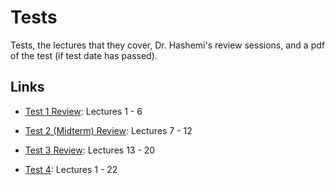 # Tests
Tests, the lectures that they cover, Dr. Hashemi's review sessions, and a pdf of the test (if test date has passed).

## Links 
- [Test 1 Review](./test_1): Lectures 1 - 6
  
- [Test 2 (Midterm) Review](./test_2): Lectures 7 - 12

- [Test 3 Review](./test_3): Lectures 13 - 20

- [Test 4](): Lectures 1 - 22